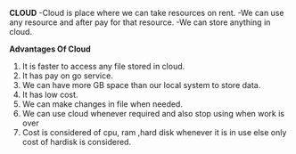 **CLOUD**
      -Cloud is place where we can take resources on rent. 
      -We can use any resource and after pay for that resource.
      -We can store anything in cloud.

**Advantages Of Cloud**
1. It is faster to access any file stored in cloud.
2. It has pay on go service.
3. We can have more GB space than our local system to store data.
4. It has low cost.
5. We can make changes in file when needed.
6. We can use cloud whenever required and also stop using when work is over
7. Cost is considered of cpu, ram ,hard disk whenever it is in use else only cost of hardisk is considered.